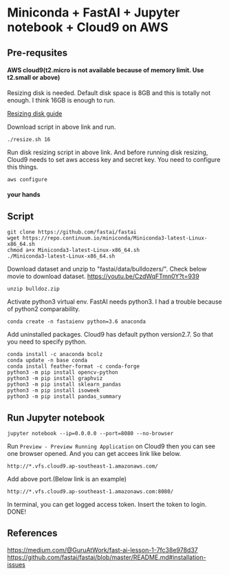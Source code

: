 Miniconda + FastAI + Jupyter notebook + Cloud9 on AWS
======
## Pre-requsites

#### AWS cloud9(t2.micro is not available because of memory limit. Use t2.small or above)

Resizing disk is needed. Default disk space is 8GB and this is totally not enough. I think 16GB is enough to run.

[Resizing disk guide](https://docs.aws.amazon.com/cloud9/latest/user-guide/move-environment.html#move-environment-resize)

Download script in above link and run. 

    ./resize.sh 16

Run disk resizing script in above link. And before running disk resizing, Cloud9 needs to set aws access key and secret key. You need to  configure this things.

    aws configure

#### your hands

## Script
    git clone https://github.com/fastai/fastai
    wget https://repo.continuum.io/miniconda/Miniconda3-latest-Linux-x86_64.sh
    chmod a+x Miniconda3-latest-Linux-x86_64.sh 
    ./Miniconda3-latest-Linux-x86_64.sh 

Download dataset and unzip to "fastai/data/bulldozers/". Check below movie to download dataset.
<https://youtu.be/CzdWqFTmn0Y?t=939>

    unzip bulldoz.zip 
    
Activate python3 virtual env. FastAI needs python3. I had a trouble because of python2 comparability.
    
    conda create -n fastaienv python=3.6 anaconda

Add uninstalled packages. Cloud9 has default python version2.7. So that you need to specify python.

    conda install -c anaconda bcolz
    conda update -n base conda
    conda install feather-format -c conda-forge
    python3 -m pip install opencv-python
    python3 -m pip install graphviz
    python3 -m pip install sklearn_pandas
    python3 -m pip install isoweek
    python3 -m pip install pandas_summary
    
## Run Jupyter notebook
    jupyter notebook --ip=0.0.0.0 --port=8080 --no-browser

Run <Code>Preview - Preview Running Application</Code> on Cloud9 then you can see one browser opened. And you can get accees link like below.

    http://*.vfs.cloud9.ap-southeast-1.amazonaws.com/
    
Add above port.(Below link is an example)
    
    http://*.vfs.cloud9.ap-southeast-1.amazonaws.com:8080/

In terminal, you can get logged access token. Insert the token to login. DONE!

## References
<https://medium.com/@GuruAtWork/fast-ai-lesson-1-7fc38e978d37>
<https://github.com/fastai/fastai/blob/master/README.md#installation-issues>

